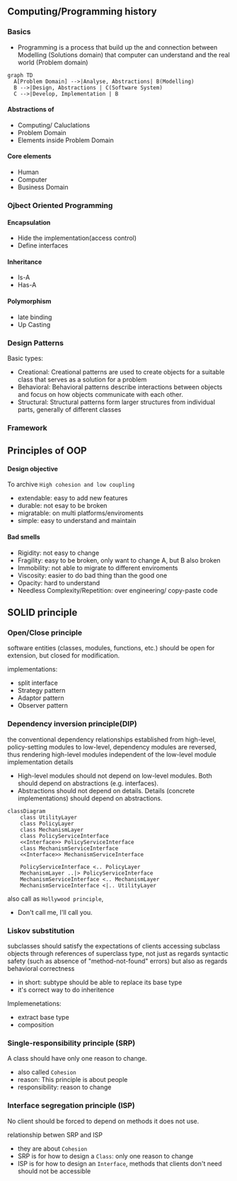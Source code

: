 ## Computing/Programming history

### Basics
- Programming is a process that build up the and connection between Modelling (Solutions domain) that computer can understand and the real world (Problem domain)

```mermaid
graph TD
  A[Problem Domain] -->|Analyse, Abstractions| B(Modelling)
  B -->|Design, Abstractions | C(Software System)
  C -->|Develop, Implementation | B
```

#### Abstractions of
  - Computing/ Caluclations
  - Problem Domain
  - Elements inside Problem Domain

#### Core elements
  - Human
  - Computer
  - Business Domain


### Ojbect Oriented Programming

#### Encapsulation
  - Hide the implementation(access control)
  - Define interfaces

#### Inheritance
  - Is-A
  - Has-A

#### Polymorphism
  - late binding
  - Up Casting

### Design Patterns

Basic types:
  - Creational: Creational patterns are used to create objects for a suitable class that serves as a solution for a problem
  - Behavioral: Behavioral patterns describe interactions between objects and focus on how objects communicate with each other.
  - Structural: Structural patterns form larger structures from individual parts, generally of different classes

### Framework

## Principles of OOP

#### Design objective
To archive `High cohesion and low coupling`

- extendable: easy to add new features
- durable: not esay to be broken
- migratable: on multi platforms/enviroments
- simple: easy to understand and maintain

#### Bad smells

- Rigidity: not easy to change
- Fragility: easy to be broken, only want to change A, but B also broken
- Immobility: not able to migrate to different enviroments
- Viscosity: easier to do bad thing than the good one
- Opacity: hard to understand
- Needless Complexity/Repetition: over engineering/ copy-paste code


## SOLID principle

### Open/Close principle
software entities (classes, modules, functions, etc.) should be open for extension, but closed for modification.

implementations:
- split interface
- Strategy pattern
- Adaptor pattern
- Observer pattern

### Dependency inversion principle(DIP)
the conventional dependency relationships established from high-level, policy-setting modules to low-level, dependency modules are reversed, thus rendering high-level modules independent of the low-level module implementation details

  - High-level modules should not depend on low-level modules. Both should depend on abstractions (e.g. interfaces).
  - Abstractions should not depend on details. Details (concrete implementations) should depend on abstractions.

```mermaid
classDiagram
    class UtilityLayer
    class PolicyLayer
    class MechanismLayer
    class PolicyServiceInterface
    <<Interface>> PolicyServiceInterface
    class MechanismServiceInterface
    <<Interface>> MechanismServiceInterface

    PolicyServiceInterface <.. PolicyLayer
    MechanismLayer ..|> PolicyServiceInterface
    MechanismServiceInterface <.. MechanismLayer
    MechanismServiceInterface <|.. UtilityLayer

```

also call as `Hollywood principle`,
  - Don't call me, I'll call you.

### Liskov substitution
subclasses should satisfy the expectations of clients accessing subclass objects through references of superclass type, not just as regards syntactic safety (such as absence of "method-not-found" errors) but also as regards behavioral correctness

- in short: subtype should be able to replace its base type
- it's correct way to do inheritence

Implemenetations:
- extract base type
- composition

### Single-responsibility principle (SRP)

A class should have only one reason to change.

- also called `Cohesion`
- reason: This principle is about people
- responsibility: reason to change

### Interface segregation principle (ISP)
No client should be forced to depend on methods it does not use.

relationship betwen SRP and ISP
- they are about `Cohesion`
- SRP is for how to design a `Class`: only one reason to change
- ISP is for how to design an `Interface`, methods that clients don't need should not be accessible